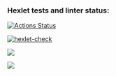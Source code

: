 ### Hexlet tests and linter status:
[![Actions Status](https://github.com/Ilya-Chu/frontend-project-46/workflows/hexlet-check/badge.svg)](https://github.com/Ilya-Chu/frontend-project-46/actions)

[![hexlet-check](https://github.com/Ilya-Chu/frontend-project-46/actions/workflows/hexlet-check.yml/badge.svg)](https://github.com/Ilya-Chu/frontend-project-46/actions/workflows/hexlet-check.yml)

<a href="https://codeclimate.com/github/Ilya-Chu/frontend-project-46/maintainability"><img src="https://api.codeclimate.com/v1/badges/50f22d9a250ea6dff5aa/maintainability" /></a>

<a href="https://codeclimate.com/github/Ilya-Chu/frontend-project-46/test_coverage"><img src="https://api.codeclimate.com/v1/badges/50f22d9a250ea6dff5aa/test_coverage" /></a>